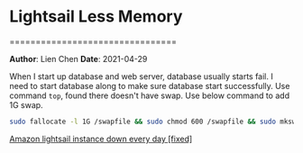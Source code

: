 # Lightsail Less Memory
================================

**Author**: Lien Chen  **Date**: 2021-04-29

When I start up database and web server, database usually starts fail. I need to start database along to make sure database start successfully.
Use command `top`, found there doesn't have swap. Use below command to add 1G swap.

```bash
sudo fallocate -l 1G /swapfile && sudo chmod 600 /swapfile && sudo mkswap /swapfile && sudo swapon /swapfile && sudo sed -i '$ a\/swapfile swap swap defaults 0 0' /etc/fstab
```

[Amazon lightsail instance down every day [fixed]](https://stefvanlooveren.me/blog/amazon-lightsail-instance-down-every-day-fixed)